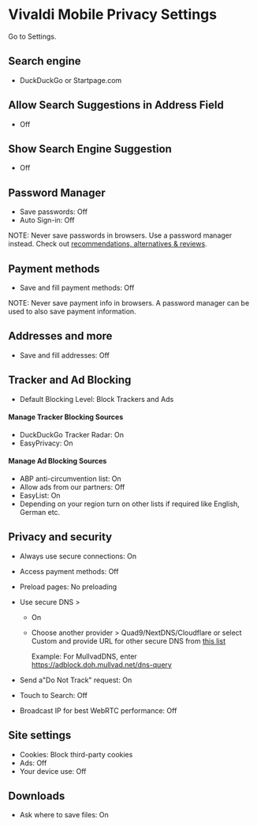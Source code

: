 # Vivaldi Mobile Privacy Settings

Go to Settings.



## Search engine
- DuckDuckGo or Startpage.com



## Allow Search Suggestions in Address Field
- Off



## Show Search Engine Suggestion
- Off



## Password Manager
- Save passwords: Off
- Auto Sign-in: Off

NOTE: Never save passwords in browsers. Use a password manager instead. Check out [recommendations, alternatives & reviews](https://github.com/the-weird-aquarian/privacy-settings#recommendations-alternatives--reviews).



## Payment methods
- Save and fill payment methods: Off

NOTE: Never save payment info in browsers. A password manager can be used to also save payment information.



## Addresses and more
- Save and fill addresses: Off



## Tracker and Ad Blocking
- Default Blocking Level: Block Trackers and Ads

#### Manage Tracker Blocking Sources
- DuckDuckGo Tracker Radar: On
- EasyPrivacy: On

#### Manage Ad Blocking Sources
- ABP anti-circumvention list: On
- Allow ads from our partners: Off
- EasyList: On
- Depending on your region turn on other lists if required like English, German etc.



## Privacy and security
- Always use secure connections: On
- Access payment methods: Off
- Preload pages: No preloading
- Use secure DNS >
  - On
  - Choose another provider > Quad9/NextDNS/Cloudflare or select Custom and provide URL for other secure DNS from [this list](https://www.privacyguides.org/dns/)
  
    Example: For MullvadDNS, enter https://adblock.doh.mullvad.net/dns-query

- Send a"Do Not Track" request: On
- Touch to Search: Off
- Broadcast IP for best WebRTC performance: Off



## Site settings
- Cookies: Block third-party cookies
- Ads: Off
- Your device use: Off



## Downloads
- Ask where to save files: On
